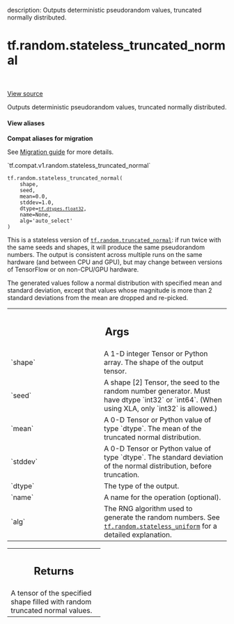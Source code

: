 description: Outputs deterministic pseudorandom values, truncated normally distributed.

<div itemscope itemtype="http://developers.google.com/ReferenceObject">
<meta itemprop="name" content="tf.random.stateless_truncated_normal" />
<meta itemprop="path" content="Stable" />
</div>

# tf.random.stateless_truncated_normal

<!-- Insert buttons and diff -->

<table class="tfo-notebook-buttons tfo-api nocontent" align="left">

</table>

<a target="_blank" class="external" href="/code/stable/tensorflow/python/ops/stateless_random_ops.py">View source</a>



Outputs deterministic pseudorandom values, truncated normally distributed.

<section class="expandable">
  <h4 class="showalways">View aliases</h4>
  <p>
<b>Compat aliases for migration</b>
<p>See
<a href="https://www.tensorflow.org/guide/migrate">Migration guide</a> for
more details.</p>
<p>`tf.compat.v1.random.stateless_truncated_normal`</p>
</p>
</section>

<pre class="devsite-click-to-copy prettyprint lang-py tfo-signature-link">
<code>tf.random.stateless_truncated_normal(
    shape,
    seed,
    mean=0.0,
    stddev=1.0,
    dtype=<a href="../../tf/dtypes.md#float32"><code>tf.dtypes.float32</code></a>,
    name=None,
    alg=&#x27;auto_select&#x27;
)
</code></pre>



<!-- Placeholder for "Used in" -->

This is a stateless version of <a href="../../tf/random/truncated_normal.md"><code>tf.random.truncated_normal</code></a>: if run twice with
the same seeds and shapes, it will produce the same pseudorandom numbers.  The
output is consistent across multiple runs on the same hardware (and between
CPU and GPU), but may change between versions of TensorFlow or on non-CPU/GPU
hardware.

The generated values follow a normal distribution with specified mean and
standard deviation, except that values whose magnitude is more than 2 standard
deviations from the mean are dropped and re-picked.

<!-- Tabular view -->
 <table class="responsive fixed orange">
<colgroup><col width="214px"><col></colgroup>
<tr><th colspan="2"><h2 class="add-link">Args</h2></th></tr>

<tr>
<td>
`shape`
</td>
<td>
A 1-D integer Tensor or Python array. The shape of the output tensor.
</td>
</tr><tr>
<td>
`seed`
</td>
<td>
A shape [2] Tensor, the seed to the random number generator. Must have
dtype `int32` or `int64`. (When using XLA, only `int32` is allowed.)
</td>
</tr><tr>
<td>
`mean`
</td>
<td>
A 0-D Tensor or Python value of type `dtype`. The mean of the
truncated normal distribution.
</td>
</tr><tr>
<td>
`stddev`
</td>
<td>
A 0-D Tensor or Python value of type `dtype`. The standard deviation
of the normal distribution, before truncation.
</td>
</tr><tr>
<td>
`dtype`
</td>
<td>
The type of the output.
</td>
</tr><tr>
<td>
`name`
</td>
<td>
A name for the operation (optional).
</td>
</tr><tr>
<td>
`alg`
</td>
<td>
The RNG algorithm used to generate the random numbers. See
<a href="../../tf/random/stateless_uniform.md"><code>tf.random.stateless_uniform</code></a> for a detailed explanation.
</td>
</tr>
</table>



<!-- Tabular view -->
 <table class="responsive fixed orange">
<colgroup><col width="214px"><col></colgroup>
<tr><th colspan="2"><h2 class="add-link">Returns</h2></th></tr>
<tr class="alt">
<td colspan="2">
A tensor of the specified shape filled with random truncated normal values.
</td>
</tr>

</table>

